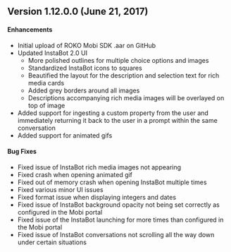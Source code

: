 ## Version 1.12.0.0 (June 21, 2017)
#### **Enhancements**
- Initial upload of ROKO Mobi SDK .aar on GitHub
- Updated InstaBot 2.0 UI
  - More polished outlines for multiple choice options and images
  - Standardized InstaBot icons to squares
  - Beautified the layout for the description and selection text for rich media cards 
  - Added grey borders around all images	
  - Descriptions accompanying rich media images will be overlayed on top of image
- Added support for ingesting a custom property from the user and immediately returning it back to the user in a prompt within the same conversation
- Added support for animated gifs

#### **Bug Fixes**
- Fixed issue of InstaBot rich media images not appearing 
- Fixed crash when opening animated gif
- Fixed out of memory crash when opening InstaBot multiple times
- Fixed various minor UI issues
- Fixed format issue when displaying integers and dates
- Fixed issue of InstaBot background opacity not being set correctly as configured in the Mobi portal
- Fixed issue of the InstaBot launching for more times than configured in the Mobi portal
- Fixed issue of InstaBot conversations not scrolling all the way down under certain situations
